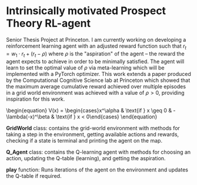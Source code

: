 # Intrinsically motivated Prospect Theory RL-agent

Senior Thesis Project at Princeton. I am currently working on developing a reinforcement learning agent with an adjusted reward function such that $r_t = w_1 \cdot r_t + (r_t - \rho)$ where $\rho$ is the "aspiration" of the agent – the reward the agent expects to achieve in order to be minimally satisfied. The agent will learn to set the optimal value of $\rho$ via meta-learning which will be implemented with a PyTorch optimizer. This work extends a paper produced by the Computational Cognitive Science lab at Princeton which showed that the maximum average cumulative reward achieved over multiple episodes in a grid world environment was achieved with a value of $\rho > 0$, providing inspiration for this work. 

\begin{equation}
    V(x) = \begin{cases}x^\alpha & \text{if } x \geq 0  & -\lambda(-x)^\beta & \text{if } x < 0\end{cases}
\end{equation}


**GridWorld** class: contains the grid-world environment with methods for taking a step in the environment, getting available actions and rewards, checking if a state is terminal and printing the agent on the map.    

**Q_Agent** class: contains the Q-learning agent with methods for choosing an action, updating the Q-table (learning), and getting the aspiration.

**play** function: Runs iterations of the agent on the environment and updates the Q-table if required.
